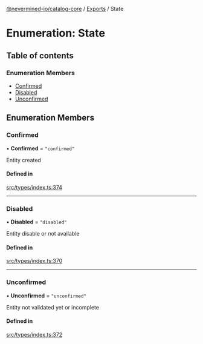 [@nevermined-io/catalog-core](../README.md) / [Exports](../modules.md) / State

# Enumeration: State

## Table of contents

### Enumeration Members

- [Confirmed](State.md#confirmed)
- [Disabled](State.md#disabled)
- [Unconfirmed](State.md#unconfirmed)

## Enumeration Members

### Confirmed

• **Confirmed** = ``"confirmed"``

Entity created

#### Defined in

[src/types/index.ts:374](https://github.com/nevermined-io/components-catalog/blob/f400cb9/lib/src/types/index.ts#L374)

___

### Disabled

• **Disabled** = ``"disabled"``

Entity disable or not available

#### Defined in

[src/types/index.ts:370](https://github.com/nevermined-io/components-catalog/blob/f400cb9/lib/src/types/index.ts#L370)

___

### Unconfirmed

• **Unconfirmed** = ``"unconfirmed"``

Entity not validated yet or incomplete

#### Defined in

[src/types/index.ts:372](https://github.com/nevermined-io/components-catalog/blob/f400cb9/lib/src/types/index.ts#L372)
